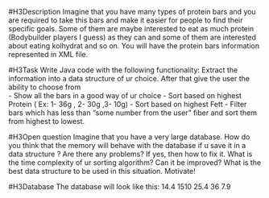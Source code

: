 #H3Description
Imagine that you have many types of protein bars and you are required to take this bars and make it easier for people to find their specific goals. Some of them are maybe interested to eat as much protein (Bodybuilder players I guess) as they can and some of them are interested about eating kolhydrat and so on.
You will have the protein bars information represented in XML file.


#H3Task
Write Java code with the following functionality:
   Extract the information into a data structure of ur choice.
   After that give the user the ability to choose from  
           -  Show all the bars in a good way of ur choice
           -  Sort based on highest Protein ( Ex: 1- 36g , 2- 30g ,3- 10g)
           -  Sort based on highest Fett
           -  Filter bars which has less than “some number from the user” fiber and sort them from    highest to lowest.
   
  
#H3Open question
Imagine that you have a very large database. How do you think that the memory will behave with the database if u save it in a data structure ? Are there any problems? If yes, then how to fix it. 
What is the time complexity of ur sorting algorithm? Can it be improved?
What is the best data structure to be used in this situation. Motivate!


#H3Database
The database will look like this:
<products>
	<barebellsProteinBar>
		<fett>14.4</fett>
		<energi>1510</energi>
		<kolhydrat>25.4</kolhydrat>
		<protein>36</protein>
		<fiber>7.9</fiber>
	</barebellsProteinBar>
</products>




